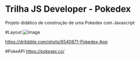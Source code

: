 # Trilha JS Developer - Pokedex

Projeto didático de construção de uma Pokedex com Javascript

#Layout
![Image](https://dribbble.com/shots/6540871-Pokedex-App/attachments/6540871-Pokedex-App?mode=media "pokedex")

https://dribbble.com/shots/6540871-Pokedex-App

#PokeAPI
https://pokeapi.co/
